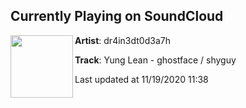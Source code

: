 ## Currently Playing on SoundCloud

[<img align="left" width="100" src="https://i1.sndcdn.com/artworks-000615453292-5jydkz-t50x50.jpg">](https://soundcloud.com/user-817215141/yung-lean-ghostface-shyguy?in=saxurn/sets/tubular)

**Artist**: dr4in3dt0d3a7h 

**Track**: Yung Lean - ghostface / shyguy

Last updated at 11/19/2020 11:38
